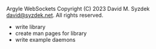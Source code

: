 
Argyle WebSockets
Copyright (C) 2023 David M. Syzdek <david@syzdek.net>.
All rights reserved.


* write library
* create man pages for library
* write example daemons

